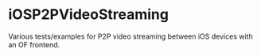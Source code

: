 iOSP2PVideoStreaming
====================

Various tests/examples for P2P video streaming between iOS devices with an OF frontend.
